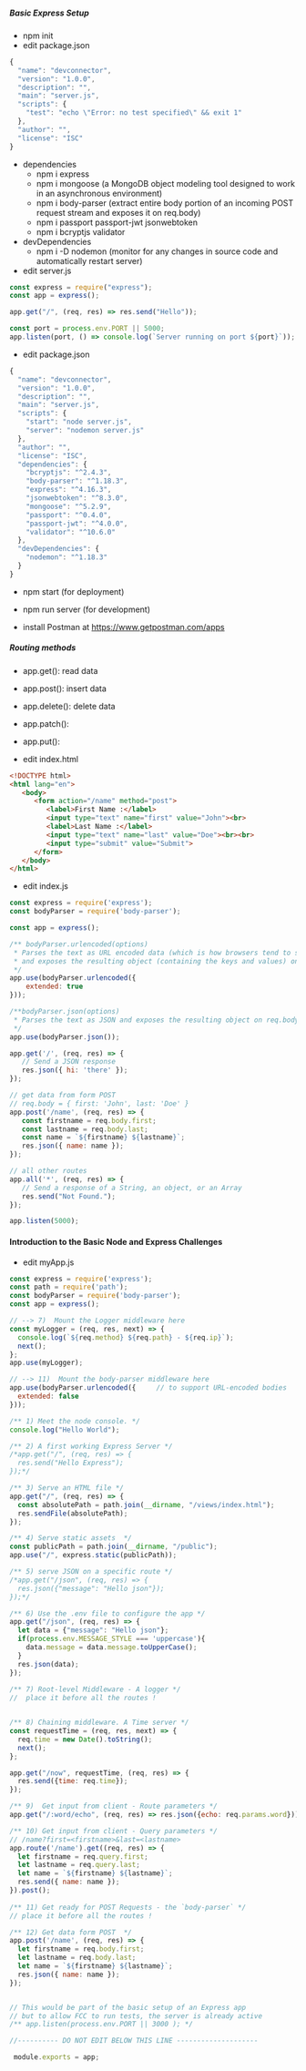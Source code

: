 ##### Basic Express Setup

* npm init
* edit package.json
```javascript
{
  "name": "devconnector",
  "version": "1.0.0",
  "description": "",
  "main": "server.js",
  "scripts": {
    "test": "echo \"Error: no test specified\" && exit 1"
  },
  "author": "",
  "license": "ISC"
}
```
* dependencies
   * npm i express
   * npm i mongoose (a MongoDB object modeling tool designed to work in an asynchronous environment)
   * npm i body-parser (extract entire body portion of an incoming POST request stream and exposes it on req.body)
   * npm i passport passport-jwt jsonwebtoken
   * npm i bcryptjs validator
* devDependencies
   * npm i -D nodemon (monitor for any changes in source code and automatically restart server)
* edit server.js
```javascript
const express = require("express");
const app = express();

app.get("/", (req, res) => res.send("Hello"));

const port = process.env.PORT || 5000;
app.listen(port, () => console.log(`Server running on port ${port}`));
```
* edit package.json
```javascript
{
  "name": "devconnector",
  "version": "1.0.0",
  "description": "",
  "main": "server.js",
  "scripts": {
    "start": "node server.js",
    "server": "nodemon server.js"
  },
  "author": "",
  "license": "ISC",
  "dependencies": {
    "bcryptjs": "^2.4.3",
    "body-parser": "^1.18.3",
    "express": "^4.16.3",
    "jsonwebtoken": "^8.3.0",
    "mongoose": "^5.2.9",
    "passport": "^0.4.0",
    "passport-jwt": "^4.0.0",
    "validator": "^10.6.0"
  },
  "devDependencies": {
    "nodemon": "^1.18.3"
  }
}
```
* npm start (for deployment)
* npm run server (for development)











* install Postman at https://www.getpostman.com/apps
##### Routing methods
* app.get(): read data
* app.post(): insert data
* app.delete(): delete data
* app.patch():
* app.put():

* edit index.html
```html
<!DOCTYPE html>
<html lang="en">
   <body>
      <form action="/name" method="post">
         <label>First Name :</label>
         <input type="text" name="first" value="John"><br>
         <label>Last Name :</label>
         <input type="text" name="last" value="Doe"><br><br>
         <input type="submit" value="Submit">
      </form>
   </body>
</html>
```
* edit index.js
```javascript
const express = require('express');
const bodyParser = require('body-parser');

const app = express();

/** bodyParser.urlencoded(options)
 * Parses the text as URL encoded data (which is how browsers tend to send form data from regular forms set to POST)
 * and exposes the resulting object (containing the keys and values) on req.body
 */
app.use(bodyParser.urlencoded({
    extended: true
}));

/**bodyParser.json(options)
 * Parses the text as JSON and exposes the resulting object on req.body.
 */
app.use(bodyParser.json());

app.get('/', (req, res) => {
   // Send a JSON response
   res.json({ hi: 'there' });
});

// get data from form POST
// req.body = { first: 'John', last: 'Doe' }
app.post('/name', (req, res) => {
   const firstname = req.body.first;
   const lastname = req.body.last;
   const name = `${firstname} ${lastname}`;
   res.json({ name: name });
});

// all other routes
app.all('*', (req, res) => {
   // Send a response of a String, an object, or an Array   
   res.send("Not Found.");
});

app.listen(5000);
```

#### Introduction to the Basic Node and Express Challenges
* edit myApp.js
```javascript
const express = require('express');
const path = require('path');
const bodyParser = require('body-parser');
const app = express();

// --> 7)  Mount the Logger middleware here
const myLogger = (req, res, next) => {
  console.log(`${req.method} ${req.path} - ${req.ip}`); 
  next();
};
app.use(myLogger);

// --> 11)  Mount the body-parser middleware here
app.use(bodyParser.urlencoded({     // to support URL-encoded bodies
  extended: false
})); 

/** 1) Meet the node console. */
console.log("Hello World");

/** 2) A first working Express Server */
/*app.get("/", (req, res) => {
  res.send("Hello Express");
});*/

/** 3) Serve an HTML file */
app.get("/", (req, res) => {
  const absolutePath = path.join(__dirname, "/views/index.html");
  res.sendFile(absolutePath);
});

/** 4) Serve static assets  */
const publicPath = path.join(__dirname, "/public");
app.use("/", express.static(publicPath));

/** 5) serve JSON on a specific route */
/*app.get("/json", (req, res) => {
  res.json({"message": "Hello json"});
});*/

/** 6) Use the .env file to configure the app */
app.get("/json", (req, res) => {
  let data = {"message": "Hello json"};
  if(process.env.MESSAGE_STYLE === 'uppercase'){
    data.message = data.message.toUpperCase();
  }
  res.json(data);
});
 
/** 7) Root-level Middleware - A logger */
//  place it before all the routes !


/** 8) Chaining middleware. A Time server */
const requestTime = (req, res, next) => {
  req.time = new Date().toString();
  next();
};

app.get("/now", requestTime, (req, res) => {
  res.send({time: req.time});
});

/** 9)  Get input from client - Route parameters */
app.get("/:word/echo", (req, res) => res.json({echo: req.params.word}));

/** 10) Get input from client - Query parameters */
// /name?first=<firstname>&last=<lastname>
app.route('/name').get((req, res) => {
  let firstname = req.query.first;
  let lastname = req.query.last;
  let name = `${firstname} ${lastname}`;
  res.send({ name: name });
}).post();
  
/** 11) Get ready for POST Requests - the `body-parser` */
// place it before all the routes !

/** 12) Get data form POST  */
app.post('/name', (req, res) => {
  let firstname = req.body.first;
  let lastname = req.body.last;
  let name = `${firstname} ${lastname}`;
  res.json({ name: name });
});


// This would be part of the basic setup of an Express app
// but to allow FCC to run tests, the server is already active
/** app.listen(process.env.PORT || 3000 ); */

//---------- DO NOT EDIT BELOW THIS LINE --------------------

 module.exports = app;
```
